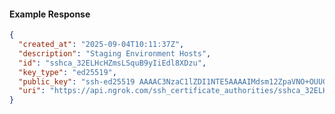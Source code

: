 <!-- Code generated for API Clients. DO NOT EDIT. -->

#### Example Response

```json
{
  "created_at": "2025-09-04T10:11:37Z",
  "description": "Staging Environment Hosts",
  "id": "sshca_32ELHcHZmsLSquB9yIiEdl8XDzu",
  "key_type": "ed25519",
  "public_key": "ssh-ed25519 AAAAC3NzaC1lZDI1NTE5AAAAIMdsm12ZpaVNO+OUUG4Q5L0CTZBvuQpDC29ZSv4fAwFb",
  "uri": "https://api.ngrok.com/ssh_certificate_authorities/sshca_32ELHcHZmsLSquB9yIiEdl8XDzu"
}
```
